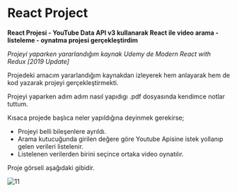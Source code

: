 # React Project
 **React Projesi - YouTube Data API v3 kullanarak React ile video arama - listeleme - oynatma projesi gerçekleştirdim**

*Projeyi yaparken yararlandığım kaynak Udemy de Modern React with Redux [2019 Update]*

Projedeki amacım yararlandığım kaynakdan izleyerek hem anlayarak hem de kod yazarak projeyi gerçekleştirmekti.

Projeyi yaparken adım adım nasıl yapıdıgı .pdf dosyasında kendimce notlar tuttum.

Kısaca projede başlıca neler yapıldığına deyinmek gerekirse;
- Projeyi belli bileşenlere ayrıldı.
- Arama kutucuğunda girilen değere göre Youtube Apisine istek yollanıp gelen verileri listelenir.
- Listelenen verilerden birini seçince ortaka video oynatılır.

Proje görseli aşağıdaki gibidir.

![11](https://user-images.githubusercontent.com/18083748/63222637-41dfbf00-c1b3-11e9-8168-606a010b4c01.JPG)


